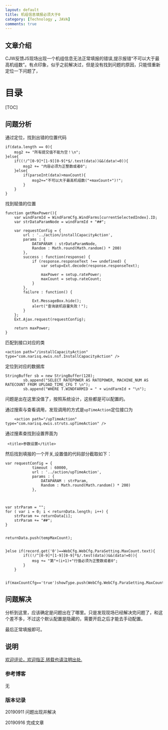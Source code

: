```yaml
---
layout: default
title: 机组信息填报必须大于0
category: [Technology , JAVA]
comments: true
---
```


## 文章介绍
CJW反馈JS现场出现一个机组信息无法正常填报的错误,提示报错“不可以大于最高机组数”。有点印象，似乎之前解决过，但是没有找到问题的原因，只能怪重新定位一下问题了，






# 目录

[TOC]








## 问题分析

通过定位，找到出错的位置代码

```
if(data.length == 0){
	msg2 += "所有提交值不能为空！\n";
}else{
	if((!/^[0-9]*[1-9][0-9]*$/.test(data))&&(data!=0)){
		msg2 += "内容必须为正整数或者0";
	}else{
		if(parseInt(data)>maxCount){
			msg2+="不可以大于最高机组数("+maxCount+")!";
		}
	}
}
```

找到赋值的位置

```
function getMaxPower(){
	var windFarmId = WindFarmCfg.WindFarms[currentSelectedIndex].ID;
	var strDataParamNode = windFarmId + "##";
	
	var requestConfig = {
		url : '../action/installCapacityAction',
		params : {
			DATAPARAM : strDataParamNode,
			Random : Math.round(Math.random() * 200)
		},
		success : function(response) {
			if (response.responseText !== undefined) {
				var setup=Ext.decode(response.responseText);
				
				maxPower = setup.ratePower;
				maxCount = setup.rateCount;
			}
		},
		failure : function() {
			
			Ext.MessageBox.hide();
			alert("查询装机容量失败！");
		}
	};
	Ext.Ajax.request(requestConfig);
	
	return maxPower;
}
```

匹配到接口对应的类

```
<action path="/installCapacityAction" type="com.narisq.ewis.nsf.InstallCapacityAction" />
```

定位到对应的数据库
```
StringBuffer sb = new StringBuffer(128);
		sb.append("SELECT RATEPOWER AS RATEPOWER, MACHINE_NUM AS RATECOUNT FROM UPLOAD_TIME_CFG T \n");
		sb.append("WHERE T.WINDFARMID = " + windFarmId + "\n");
```	
		

问题是出在这里没值了，按照系统设计，这些都是可以配置的。

通过搜索与查看调用，发现调用的方式是`upTimeAction`定位接口为

```
	<action path="/upTimeAction" type="com.narisq.ewis.struts.upTimeAction" />
```

通过搜素查找到设置界面为
```
 <title>参数设置</title>
```
	
然后找到填报的一个开关,设置值的代码部分截取如下：
```
var requestConfig = {
			timeout : 60000,
			url : '../action/upTimeAction',
			params : {
				DATAPARAM : strParam,
				Random : Math.round(Math.random() * 200)
			},
				
				
				
var strParam = "";
for ( var i = 0; i < returnData.length; i++) {
	strParam += returnData[i];
	strParam += "##";
}
			
			
returnData.push(tempMaxCount);
	
	
}else if(record.get('0')==WebCfg.WebCfg.ParaSetting.MaxCount.text){
		if((!/^[0-9]*[1-9][0-9]*$/.test(data))&&(data!=0)){
			msg += "第"+(i+1)+"行值必须为正整数或者0";
		}
	}
	
	
if(maxCountCfg=='true')showType.push(WebCfg.WebCfg.ParaSetting.MaxCount.text);
```	


## 问题解决

分析到这里，应该确定是问题出在了哪里。只是发现现场已经解决完问题了，和这个差不多，不过这个默认配置是隐藏的，需要开启之后才能去手动配置。

最后正常填报即可。




## 说明

[欢迎评论，欢迎指正,转载也请注明出处.](https://wangkun19930608.github.io/technology/java/2019/09/11/company-machine-info-input/ )


### 参考博客

无

### 版本记录
20190911 问题出现并解决

20190916 完成文章
